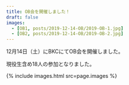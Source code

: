 ```yaml
---
title: OB会を開催しました！
draft: false
images:
  - [OB1, posts/2019-12-14-OB/2019-OB-1.jpg]
  - [OB2, posts/2019-12-14-OB/2019-OB-2.jpg]
---
```


12月14日（土）にBKCにてOB会を開催しました。

現役生含め18人の参加となりました。

{% include images.html src=page.images %}